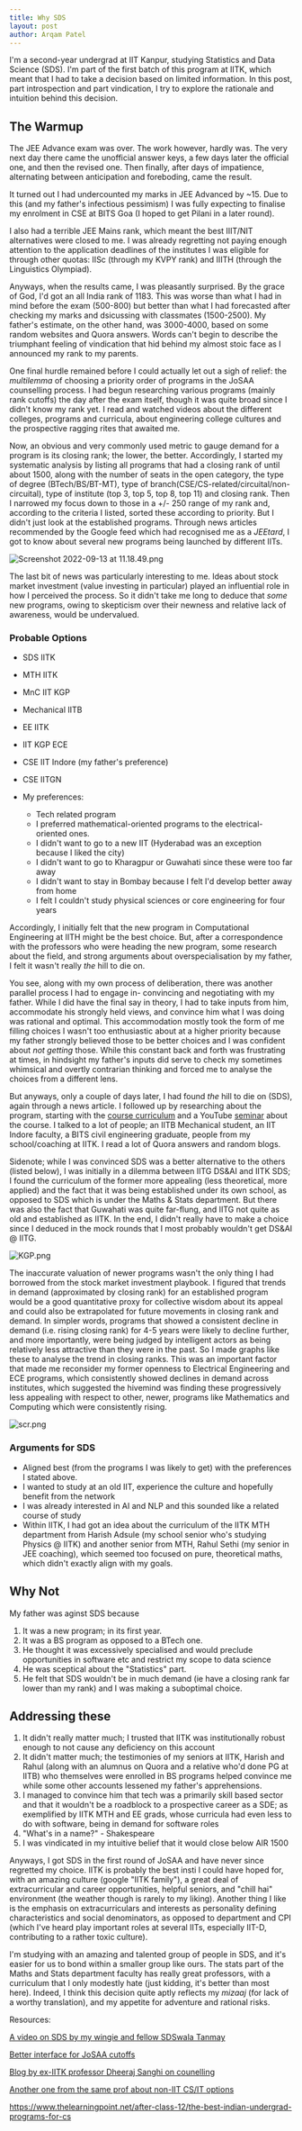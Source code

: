 ```yaml
---
title: Why SDS
layout: post
author: Arqam Patel
---
```


I'm a second-year undergrad at IIT Kanpur, studying Statistics and Data Science (SDS). I'm part of the first batch of this program at IITK, which meant that I had to take a decision based on limited information. In this post, part introspection and part vindication, I try to explore the rationale and intuition behind this decision.


## The Warmup 

The JEE Advance exam was over. The work however, hardly was. The very next day there came the unofficial answer keys, a few days later the official one, and then the revised one. Then finally, after days of impatience, alternating between anticipation and foreboding, came the result.

It turned out I had undercounted my marks in JEE Advanced by ~15. Due to this (and my father's infectious pessimism) I was fully expecting to finalise my enrolment in CSE at BITS Goa (I hoped to get Pilani in a later round). 

I also had a terrible JEE Mains rank, which meant the best IIIT/NIT alternatives were closed to me. I was already regretting not paying enough attention to the application deadlines of the institutes I was eligible for through other quotas: IISc (through my KVPY rank) and IIITH (through the Linguistics Olympiad).

Anyways, when the results came, I was pleasantly surprised. By the grace of God, I'd got an all India rank of 1183. This was worse than what I had in mind before the exam (500-800) but better than what I had forecasted after checking my marks and dsicussing with classmates (1500-2500). My father's estimate, on the other hand, was 3000-4000, based on some random websites and Quora answers. Words can't begin to describe the triumphant feeling of vindication that hid behind my almost stoic face as I announced my rank to my parents.

One final hurdle remained before I could actually let out a sigh of relief: the _multilemma_ of choosing a priority order of programs in the JoSAA counselling process. I had begun researching various programs (mainly rank cutoffs) the day after the exam itself, though it was quite broad since I didn't know my rank yet. I read and watched videos about the different colleges, programs and curricula, about engineering college cultures and the prospective ragging rites that awaited me. 

Now, an obvious and very commonly used metric to gauge demand for a program is its closing rank; the lower, the better. Accordingly, I started my systematic analysis by listing all programs that had a closing rank of until about 1500, along with the number of seats in the open category, the type of degree (BTech/BS/BT-MT), type of branch(CSE/CS-related/circuital/non-circuital), type of institute (top 3, top 5, top 8, top 11) and closing rank.  Then I narrowed my focus down to those in a +/- 250 range of my rank and, according to the criteria I listed, sorted these according to priority. But I didn't just look at the established programs. Through news articles recommended by the Google feed which had recognised me as a _JEEtard_, I got to know about several new programs being launched by different IITs. 

![Screenshot 2022-09-13 at 11.18.49.png](/assets/choices.png)

The last bit of news was particularly interesting to me. Ideas about stock market investment (value investing in particular) played an influential role in how I perceived the process. So it didn't take me long to deduce that *some* new programs, owing to skepticism over their newness and relative lack of awareness, would be undervalued. 

### Probable Options
- SDS IITK
- MTH IITK
- MnC IIT KGP
- Mechanical IITB 
- EE IITK
- IIT KGP ECE
- CSE IIT Indore (my father's preference)
- CSE IITGN

- My preferences:
	- Tech related program
	- I preferred mathematical-oriented programs to the electrical-oriented ones.
	- I didn't want to go to a new IIT (Hyderabad was an exception because I liked the city)
	- I didn't want to go to Kharagpur or Guwahati since these were too far away
	- I didn't want to stay in Bombay because I felt I'd develop better away from home
	- I felt I couldn't study physical sciences or core engineering for four years

Accordingly, I initially felt that the new program in Computational Engineering at IITH might be the best choice. But, after a correspondence with the professors who were heading the new program, some research about the field, and strong arguments about overspecialisation by my father, I felt it wasn't really *the* hill to die on. 

You see, along with my own process of deliberation, there was another parallel process I had to engage in- convincing and negotiating with my father. While I did have the final say in theory, I had to take inputs from him, accommodate his strongly held views, and convince him what I was doing was rational and optimal. This accommodation mostly took the form of me filling choices I wasn't too enthusiastic about at a higher priority because my father strongly believed those to be better choices and I was confident about *not getting* those. While this constant back and forth was frustrating at times, in hindsight my father's inputs did serve to check my sometimes whimsical and overtly contrarian thinking and forced me to analyse the choices from a different lens.

But anyways, only a couple of days later, I had found *the* hill to die on (SDS), again through a news article. I followed up by researching about the program, starting with the [course curriculum](https://www.iitk.ac.in/math/data/Inst_Webpage_STanDS-06-09-21.pdf)  and a YouTube [seminar](https://www.youtube.com/watch?v=9W-nrveF_EY) about the course. I talked to a lot of people; an IITB Mechanical student, an IIT Indore faculty, a BITS civil engineering graduate, people from my school/coaching at IITK. I read a lot of Quora answers and random blogs. 

Sidenote; while I was convinced SDS was a better alternative to the others (listed below), l was initially in a dilemma between IITG DS&AI and IITK SDS; I found the curriculum of the former more appealing (less theoretical, more applied) and the fact that it was being established under its own school, as opposed to SDS which is under the Maths & Stats department. But there was also the fact that Guwahati was quite far-flung, and IITG not quite as old and established as IITK. In the end, I didn't really have to make a choice since I deduced in the mock rounds that I most probably wouldn't get DS&AI @ IITG.

![KGP.png](/assets/KGP.png)

The inaccurate valuation of newer programs wasn't the only thing I had borrowed from the stock market investment playbook. I figured that trends in demand (approximated by closing rank) for an established program would be a good quantitative proxy for collective wisdom about its appeal and could also be extrapolated for future movements in closing rank and demand. In simpler words, programs that showed a consistent decline in demand (i.e. rising closing rank) for 4-5 years were likely to decline further, and more importantly, were being judged by intelligent actors as being relatively less attractive than they were in the past. So I made graphs like these to analyse the trend in closing ranks. This was an important factor that made me reconsider my former openness to Electrical Engineering and ECE programs, which consistently showed declines in demand across institutes, which suggested the hivemind was finding these progressively less appealing with respect to other, newer, programs like Mathematics and Computing which were consistently rising.

![scr.png](/assets/quant_model.png)

### Arguments for SDS
- Aligned best (from the programs I was likely to get) with the preferences I stated above.
- I wanted to study at an old IIT, experience the culture and hopefully benefit from the network
- I was already interested in AI and NLP and this sounded like a related course of study
- Within IITK, I had got an idea about the curriculum of the IITK MTH department from Harish Adsule (my school senior who's studying Physics @ IITK) and another senior from MTH, Rahul Sethi (my senior in JEE coaching), which seemed too focused on pure, theoretical maths, which didn't exactly align with my goals.


## Why Not
My father was aginst SDS because
1. It was a new program; in its first year.
2. It was a BS program as opposed to a BTech one.
3. He thought it was excessively specialised and would preclude opportunities in software etc and restrict my scope to data science
4. He was sceptical about the "Statistics" part.
5. He felt that SDS wouldn't be in much demand (ie have a closing rank far lower than my rank) and I was making a suboptimal choice.


## Addressing these
1.  It didn't really matter much; I trusted that IITK was institutionally robust enough to not cause any deficiency on this account 
2. It didn't matter much; the testimonies of my seniors at IITK, Harish and Rahul (along with an alumnus on Quora and a relative who'd done PG at IITB) who themselves were enrolled in BS programs helped convince me while some other accounts lessened my father's apprehensions.  
3. I managed to convince him that tech was a primarily skill based sector and that it wouldn't be a roadblock to a prospective career as a SDE; as exemplified by IITK MTH and EE grads, whose curricula had even less to do with software, being in demand for software roles
4.  "What's in a name?" - Shakespeare
5. I was vindicated in my intuitive belief that it would close below AIR 1500


Anyways, I got SDS in the first round of JoSAA and have never since regretted my choice. IITK is probably the best insti I could have hoped for, with an amazing culture (google "IITK family"), a great deal of extracurricular and career opportunities, helpful seniors, and "chill hai" environment (the weather though is rarely to my liking). Another thing I like is the emphasis on extracurriculars and interests as personality defining characteristics and social denominators, as opposed to department and CPI (which I've heard play important roles at several IITs, especially IIT-D, contributing to a rather toxic culture).

I'm studying with an amazing and talented group of people in SDS, and it's easier for us to bond within a smaller group like ours. The stats part of the Maths and Stats department faculty has really great professors, with a curriculum that I only modestly hate (just kidding, it's better than most here). Indeed, I think this decision quite aptly reflects my *mizaaj* (for lack of a worthy translation), and my appetite for adventure and rational risks.


Resources:

[A video on SDS by my wingie and fellow SDSwala Tanmay](https://www.youtube.com/watch?v=qWi9iqjNpkw)

[Better interface for JoSAA cutoffs](https://cutoffs.iitr.ac.in/)

[Blog by ex-IITK professor Dheeraj Sanghi on counelling](https://dsanghi.blogspot.com/2015/06/a-guide-to-jee-counseling-2015.html)

[Another one from the same prof about non-IIT CS/IT options](https://dsanghi.blogspot.com/2015/04/my-2015-list-of-recommended-csit.html)

<https://www.thelearningpoint.net/after-class-12/the-best-indian-undergrad-programs-for-cs>

